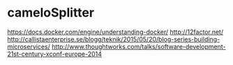 # cameloSplitter

https://docs.docker.com/engine/understanding-docker/
http://12factor.net/
http://callistaenterprise.se/blogg/teknik/2015/05/20/blog-series-building-microservices/
http://www.thoughtworks.com/talks/software-development-21st-century-xconf-europe-2014

  
